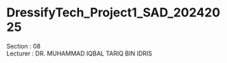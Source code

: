 # DressifyTech_Project1_SAD_20242025
Section : 08 <br>
Lecturer : DR. MUHAMMAD IQBAL TARIQ BIN IDRIS <br>
